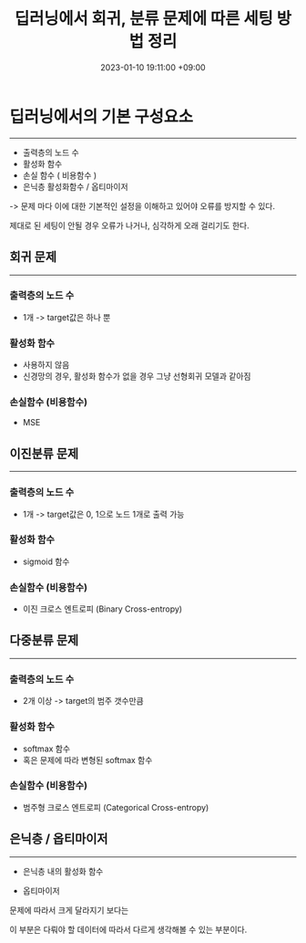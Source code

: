 ﻿---
title : 딥러닝에서 회귀, 분류 문제에 따른 세팅 방법 정리
date : 2023-01-10 19:11:00 +09:00
categories : [머신러닝, 파이썬]
tags : [회귀, 이진분류, 다중분류, 딥러닝, deep learning, 출력층, 활성화 함수, 손실 함수] 
---

# 딥러닝에서의 기본 구성요소

---


- 출력층의 노드 수
- 활성화 함수
-  손실 함수 ( 비용함수 )
- 은닉층 활성화함수 / 옵티마이저


-> 문제 마다 이에 대한 기본적인 설정을 이해하고 있어야 오류를 방지할 수 있다.

제대로 된 세팅이 안될 경우 오류가 나거나, 심각하게 오래 걸리기도 한다. 


## 회귀 문제

---

### 출력층의 노드 수
- 1개
-> target값은 하나 뿐

### 활성화 함수

-  사용하지 않음
- 신경망의 경우, 활성화 함수가 없을 경우 그냥 선형회귀 모델과 같아짐


### 손실함수 (비용함수)

- MSE


## 이진분류 문제

---

### 출력층의 노드 수
- 1개
-> target값은 0, 1으로 노드 1개로 출력 가능

### 활성화 함수

-  sigmoid 함수


### 손실함수 (비용함수)

- 이진 크로스 엔트로피 (Binary Cross-entropy) 


## 다중분류 문제

---

### 출력층의 노드 수
- 2개 이상
-> target의 범주 갯수만큼

### 활성화 함수

-  softmax 함수
-  혹은 문제에 따라 변형된 softmax 함수


### 손실함수 (비용함수)

- 범주형 크로스 엔트로피 (Categorical Cross-entropy) 




## 은닉층 / 옵티마이저

---

- 은닉층 내의 활성화 함수

- 옵티마이저



문제에 따라서 크게 달라지기 보다는

이 부분은 다뤄야 할 데이터에 따라서 다르게 생각해볼 수 있는 부분이다.

